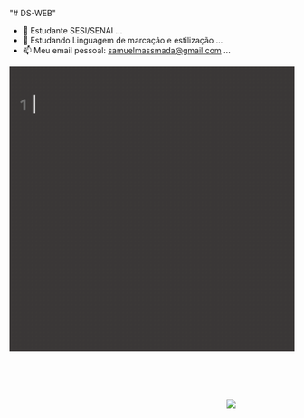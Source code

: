 "# DS-WEB" 

- 🔭 Estudante SESI/SENAI ...
- 🌱 Estudando Linguagem de marcação e estilização ...
- 📫 Meu email pessoal: samuelmassmada@gmail.com ...
<img align="center" src="https://github.com/SamuelMassaranaMadalena/SamuelMassaranaMadalena/blob/main/img%20e%20gifs%20usar/1.gif?raw=true">
<br>
<br>
<br>
<br>
<br>
<br>
<img align="right" heigh="100px" width="120px" src="https://github.com/SamuelMassaranaMadalena/SamuelMassaranaMadalena/blob/main/img%20e%20gifs%20usar/download%20(2).gif?raw=true">